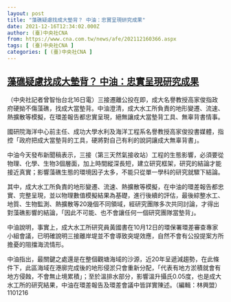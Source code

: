 ```yaml
---
layout: post
title: "藻礁疑慮找成大墊背？ 中油：忠實呈現研究成果"
date: 2021-12-16T12:34:02.000Z
author: (臺)中央社CNA
from: https://www.cna.com.tw/news/afe/202112160366.aspx
tags: [ (臺)中央社CNA ]
categories: [ (臺)中央社CNA ]
---
```

<!--1639658042000-->
[藻礁疑慮找成大墊背？ 中油：忠實呈現研究成果](https://www.cna.com.tw/news/afe/202112160366.aspx)
------

<div>
<div></div><div><p>（中央社記者曾智怡台北16日電）三接遷離公投在即，成大名譽教授高家俊指政府硬拗不傷藻礁，找成大當墊背。中油澄清，成大水工所負責的地形變遷、流速、熱擴散等模擬，在環差報告都忠實呈現，絕無讓成大當墊背工具、無辜背書情事。</p><p>國研院海洋中心前主任、成功大學水利及海洋工程系名譽教授高家俊投書媒體，指控「政府把成大當墊背的工具，硬將對自己有利的說詞讓成大無辜背書」。</p><p>中油今天發布新聞稿表示，三接（第三天然氣接收站）工程的生態影響，必須要從物理、化學、生物3個層面，加上時間縱深長短，建立研究框架，研究的結論才能接近真實；影響藻礁生態的環境因子太多，不能只從單一學科的研究就驟下結論。</p><p>其中，成大水工所負責的地形變遷、流速、熱擴散等模擬，在中油的環差報告都忠實、完整呈現，並以物理數值模擬結果為基礎，進行後續的評估，最後綜整水工、地質、生物監測、熱擴散等20幾個不同領域，經研究團隊多次共同討論，才得出對藻礁影響的結論，「因此不可能、也不會讓任何一個研究團隊當墊背」。</p><p>中油說明，事實上，成大水工所研究員黃國書在10月12日的環保署環差審查專家小組會議，已明確說明三接離岸堤並不會導致突堤效應，自然不會有公投提案方所擔憂的阻擋海流情形。</p><p>中油指出，最關鍵之處還是在整個觀塘海域的沙源，近20年呈遞減趨勢，在此條件下，此區海域在港廓完成後的地形侵淤只會重新分配，「代表有地方淤積就會有地方侵蝕，不會無止境累積」；至於溫排水部分，影響溫升攝氏0.05度，也是成大水工所的研究結果，中油在環差報告及環差會議中皆詳實陳述。（編輯：林興盟）1101216</p></div>
</div>
